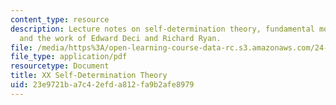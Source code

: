 ```yaml
---
content_type: resource
description: Lecture notes on self-determination theory, fundamental motivations,
  and the work of Edward Deci and Richard Ryan.
file: /media/https%3A/open-learning-course-data-rc.s3.amazonaws.com/24-120-moral-psychology-spring-2009/23e9721ba7c42efda812fa9b2afe8979_MIT24_120s09_lec20.pdf
file_type: application/pdf
resourcetype: Document
title: XX Self-Determination Theory
uid: 23e9721b-a7c4-2efd-a812-fa9b2afe8979
---
```

